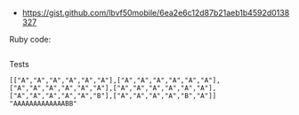 - https://gist.github.com/lbvf50mobile/6ea2e6c12d87b21aeb1b4592d0138327

Ruby code:
```Ruby
```

Tests
```
[["A","A","A","A","A","A"],["A","A","A","A","A","A"],["A","A","A","A","A","A"],["A","A","A","A","A","A"],["A","A","A","A","A","B"],["A","A","A","A","B","A"]]
"AAAAAAAAAAAAABB"
```

